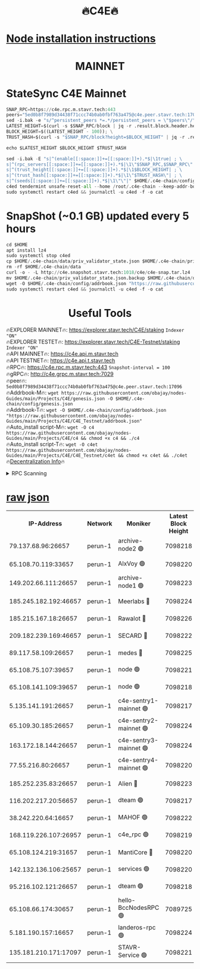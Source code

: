 <h1 align="center"> 🔥C4E🔥</h1>

[Node installation instructions](https://github.com/obajay/nodes-Guides/tree/main/Projects/C4E)
=

<h1 align="center"> MAINNET</h1>

# StateSync C4E Mainnet
```python
SNAP_RPC=https://c4e.rpc.m.stavr.tech:443
peers="5ed0b8f7989d34438f71ccc74b0ab0fbf763a475@c4e.peer.stavr.tech:17096"
sed -i.bak -e "s/^persistent_peers *=.*/persistent_peers = \"$peers\"/" $HOME/.c4e-chain/config/config.toml
LATEST_HEIGHT=$(curl -s $SNAP_RPC/block | jq -r .result.block.header.height); \
BLOCK_HEIGHT=$((LATEST_HEIGHT - 100)); \
TRUST_HASH=$(curl -s "$SNAP_RPC/block?height=$BLOCK_HEIGHT" | jq -r .result.block_id.hash)

echo $LATEST_HEIGHT $BLOCK_HEIGHT $TRUST_HASH

sed -i.bak -E "s|^(enable[[:space:]]+=[[:space:]]+).*$|\1true| ; \
s|^(rpc_servers[[:space:]]+=[[:space:]]+).*$|\1\"$SNAP_RPC,$SNAP_RPC\"| ; \
s|^(trust_height[[:space:]]+=[[:space:]]+).*$|\1$BLOCK_HEIGHT| ; \
s|^(trust_hash[[:space:]]+=[[:space:]]+).*$|\1\"$TRUST_HASH\"| ; \
s|^(seeds[[:space:]]+=[[:space:]]+).*$|\1\"\"|" $HOME/.c4e-chain/config/config.toml
c4ed tendermint unsafe-reset-all --home /root/.c4e-chain --keep-addr-book
sudo systemctl restart c4ed && journalctl -u c4ed -f -o cat
```
# SnapShot (~0.1 GB) updated every 5 hours
```python
cd $HOME
apt install lz4
sudo systemctl stop c4ed
cp $HOME/.c4e-chain/data/priv_validator_state.json $HOME/.c4e-chain/priv_validator_state.json.backup
rm -rf $HOME/.c4e-chain/data
curl -o - -L http://c4e.snapshot.stavr.tech:1018/c4e/c4e-snap.tar.lz4 | lz4 -c -d - | tar -x -C $HOME/.c4e-chain --strip-components 2
mv $HOME/.c4e-chain/priv_validator_state.json.backup $HOME/.c4e-chain/data/priv_validator_state.json
wget -O $HOME/.c4e-chain/config/addrbook.json "https://raw.githubusercontent.com/obajay/nodes-Guides/main/Projects/C4E/addrbook.json"
sudo systemctl restart c4ed && journalctl -u c4ed -f -o cat
```
 <h1 align="center"> Useful Tools</h1>

🔥EXPLORER MAINNET🔥:  https://explorer.stavr.tech/C4E/staking            `Indexer "ON"` \
🔥EXPLORER TESTET🔥:   https://explorer.stavr.tech/C4E-Testnet/staking     `Indexer "ON"` \
🔥API MAINNET🔥:       https://c4e.api.m.stavr.tech \
🔥API TESTNET🔥:       https://c4e.api.t.stavr.tech \
🔥RPC🔥:               https://c4e.rpc.m.stavr.tech:443                  `Snapshot-interval = 100` \
🔥gRPC🔥:              http://c4e.grpc.m.stavr.tech:7029 \
🔥peer🔥:              `5ed0b8f7989d34438f71ccc74b0ab0fbf763a475@c4e.peer.stavr.tech:17096` \
🔥Addrbook-M🔥:    ```wget https://raw.githubusercontent.com/obajay/nodes-Guides/main/Projects/C4E/genesis.json -O $HOME/.c4e-chain/config/genesis.json``` \
🔥Addrbook-T🔥:    ```wget -O $HOME/.c4e-chain/config/addrbook.json "https://raw.githubusercontent.com/obajay/nodes-Guides/main/Projects/C4E/C4E_Testnet/addrbook.json"``` \
🔥Auto_install script-M🔥: ```wget -O c4 https://raw.githubusercontent.com/obajay/nodes-Guides/main/Projects/C4E/c4 && chmod +x c4 && ./c4``` \
🔥Auto_install script-T🔥: ```wget -O c4et https://raw.githubusercontent.com/obajay/nodes-Guides/main/Projects/C4E/C4E_Testnet/c4et && chmod +x c4et && ./c4et``` \
🔥[Decentralization Info](https://github.com/obajay/StateSync-snapshots/tree/main/Projects/C4E/Decentralization)🔥




<details>
<summary>RPC Scanning</summary>

<h2 align="center"> We scan nodes in real time every 4 hours. And we provide the final result of RPC endpoints.
We cannot influence the operation of these nodes in any way. </h2>


```python
If Voting Power is higher than 0 --> then the Node is a validator of the network and may be subject to attack and be a potential threat to the chain.
```
```python
We marked such validators with a red symbol
```

</details>

[raw json](https://rpc-check.c4e.stavr.tech/c4e/rpc-c4e-result.json)
=



<table><tr><th>IP-Address</th><th>Network</th><th>Moniker</th><th>Latest Block Height</th><th>Earliest Block Height</th><th>Catching Up</th><th>Tx Index</th><th>Voting Power</th><th>Scan Time</th></tr><tr><td>79.137.68.96:26657</td><td>perun-1</td><td>archive-node2 🟢</td><td>7098218</td><td>1</td><td>False</td><td>on</td><td>0</td><td>2024-02-09T08:27:06.666029866UTC</td></tr><tr><td>65.108.70.119:33657</td><td>perun-1</td><td>AlxVoy 🟢</td><td>7098220</td><td>1</td><td>False</td><td>on</td><td>0</td><td>2024-02-09T08:27:21.105794430UTC</td></tr><tr><td>149.202.66.111:26657</td><td>perun-1</td><td>archive-node1 🟢</td><td>7098223</td><td>1</td><td>False</td><td>on</td><td>0</td><td>2024-02-09T08:27:37.709422850UTC</td></tr><tr><td>185.245.182.192:46657</td><td>perun-1</td><td>Meerlabs 🔴</td><td>7098224</td><td>1051501</td><td>False</td><td>on</td><td>344594</td><td>2024-02-09T08:27:43.020284811UTC</td></tr><tr><td>185.215.167.18:26657</td><td>perun-1</td><td>Rawalot 🔴</td><td>7098226</td><td>1090501</td><td>False</td><td>on</td><td>450002</td><td>2024-02-09T08:27:54.910433038UTC</td></tr><tr><td>209.182.239.169:46657</td><td>perun-1</td><td>SECARD 🔴</td><td>7098222</td><td>2616101</td><td>False</td><td>off</td><td>749292</td><td>2024-02-09T08:27:32.995496883UTC</td></tr><tr><td>89.117.58.109:26657</td><td>perun-1</td><td>medes 🔴</td><td>7098225</td><td>2826001</td><td>False</td><td>off</td><td>890936</td><td>2024-02-09T08:27:50.093006261UTC</td></tr><tr><td>65.108.75.107:39657</td><td>perun-1</td><td>node 🟢</td><td>7098221</td><td>5198801</td><td>False</td><td>on</td><td>0</td><td>2024-02-09T08:27:24.113779909UTC</td></tr><tr><td>65.108.141.109:39657</td><td>perun-1</td><td>node 🟢</td><td>7098218</td><td>5303301</td><td>False</td><td>on</td><td>0</td><td>2024-02-09T08:27:09.489643775UTC</td></tr><tr><td>5.135.141.191:26657</td><td>perun-1</td><td>c4e-sentry1-mainnet 🟢</td><td>7098217</td><td>6198001</td><td>False</td><td>on</td><td>0</td><td>2024-02-09T08:27:05.973322196UTC</td></tr><tr><td>65.109.30.185:26657</td><td>perun-1</td><td>c4e-sentry2-mainnet 🟢</td><td>7098224</td><td>6238301</td><td>False</td><td>on</td><td>0</td><td>2024-02-09T08:27:42.694825712UTC</td></tr><tr><td>163.172.18.144:26657</td><td>perun-1</td><td>c4e-sentry3-mainnet 🟢</td><td>7098224</td><td>6239001</td><td>False</td><td>on</td><td>0</td><td>2024-02-09T08:27:43.658333126UTC</td></tr><tr><td>77.55.216.80:26657</td><td>perun-1</td><td>c4e-sentry4-mainnet 🟢</td><td>7098220</td><td>6241001</td><td>False</td><td>on</td><td>0</td><td>2024-02-09T08:27:20.737744393UTC</td></tr><tr><td>185.252.235.83:26657</td><td>perun-1</td><td>Alien 🔴</td><td>7098223</td><td>6502501</td><td>False</td><td>on</td><td>648118</td><td>2024-02-09T08:27:38.145377647UTC</td></tr><tr><td>116.202.217.20:56657</td><td>perun-1</td><td>dteam 🟢</td><td>7098217</td><td>6800901</td><td>False</td><td>on</td><td>0</td><td>2024-02-09T08:27:06.322603871UTC</td></tr><tr><td>38.242.220.64:16657</td><td>perun-1</td><td>MAHOF 🟢</td><td>7098222</td><td>6885501</td><td>False</td><td>on</td><td>0</td><td>2024-02-09T08:27:35.380063024UTC</td></tr><tr><td>168.119.226.107:26957</td><td>perun-1</td><td>c4e_rpc 🟢</td><td>7098219</td><td>6998219</td><td>False</td><td>on</td><td>0</td><td>2024-02-09T08:27:13.852167481UTC</td></tr><tr><td>65.108.124.219:31657</td><td>perun-1</td><td>MantiCore 🔴</td><td>7098220</td><td>6998220</td><td>False</td><td>off</td><td>729066</td><td>2024-02-09T08:27:20.370786695UTC</td></tr><tr><td>142.132.136.106:25657</td><td>perun-1</td><td>services 🟢</td><td>7098220</td><td>7012001</td><td>False</td><td>on</td><td>0</td><td>2024-02-09T08:27:23.770169944UTC</td></tr><tr><td>95.216.102.121:26657</td><td>perun-1</td><td>dteam 🟢</td><td>7098218</td><td>7087001</td><td>False</td><td>on</td><td>0</td><td>2024-02-09T08:27:07.040042147UTC</td></tr><tr><td>65.108.66.174:30657</td><td>perun-1</td><td>hello-BccNodesRPC 🟢</td><td>7089725</td><td>7089601</td><td>False</td><td>on</td><td>0</td><td>2024-02-09T08:27:21.458673950UTC</td></tr><tr><td>5.181.190.157:16657</td><td>perun-1</td><td>landeros-rpc 🟢</td><td>7098224</td><td>7095001</td><td>False</td><td>on</td><td>0</td><td>2024-02-09T08:27:54.540938133UTC</td></tr><tr><td>135.181.210.171:17097</td><td>perun-1</td><td>STAVR-Service 🟢</td><td>7098221</td><td>7095701</td><td>False</td><td>on</td><td>0</td><td>2024-02-09T08:27:24.511081781UTC</td></tr></table>
